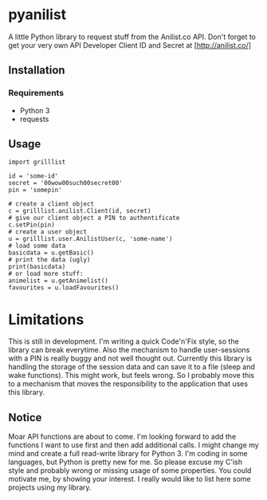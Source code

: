 # pyanilist

A little Python library to request stuff from the Anilist.co API. Don't forget to get your very own API Developer Client ID and Secret at [http://anilist.co/]


## Installation
### Requirements
* Python 3
* requests

## Usage
```
import grilllist

id = 'some-id'
secret = '00wow00such00secret00'
pin = 'somepin'

# create a client object
c = grilllist.anilist.Client(id, secret)
# give our client object a PIN to authentificate
c.setPin(pin)
# create a user object
u = grilllist.user.AnilistUser(c, 'some-name')
# load some data
basicdata = u.getBasic()
# print the data (ugly)
print(basicdata)
# or load more stuff:
animelist = u.getAnimelist()
favourites = u.loadFavourites()
```
# Limitations
This is still in development. I'm writing a quick Code'n'Fix style, so the library can break everytime.
Also the mechanism to handle user-sessions with a PIN is really buggy and not well thought out. Currently this library is handling the storage of the session data and can save it to a file (sleep and wake functions). This might work, but feels wrong. So I probably move this to a mechanism that moves the responsibility to the application that uses this library.

## Notice
Moar API functions are about to come. I'm looking forward to add the functions I want to use first and then add additional calls. I might change my mind and create a full read-write library for Python 3. I'm coding in some languages, but Python is pretty new for me. So please excuse my C'ish style and probably wrong or missing usage of some properties.
You could motivate me, by showing your interest. I really would like to list here some projects using my library.
